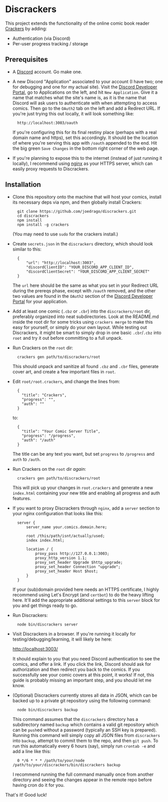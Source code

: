 Discrackers
===========

This project extends the functionality of the online comic book reader [Crackers](https://github.com/joedrago/node-crackers) by adding:

* Authentication (via Discord)
* Per-user progress tracking / storage

Prerequisites
-------------

* A [Discord](https://discord.com/) account. Go make one.

* A new Discord "Application" associated to your account (I have two; one for debugging and one for my actual site). Visit the [Discord Developer Portal](https://discord.com/developers/), go to Applications on the left, and hit `New Application`. Give it a name that matches what the site's name is, as it is the name that Discord will ask users to authenticate with when attempting to access comics. Then go to the `OAuth2` tab on the left and add a Redirect URL. If you're just trying this out locally, it will look something like:

        http://localhost:3003/oauth

  If you're configuring this for its final restiny place (perhaps with a real domain name and https), set this accordingly. It should be the location of where you're serving this app with `/oauth` appended to the end. Hit the big green `Save Changes` in the bottom right corner of the web page.

* If you're planning to expose this to the internet (instead of just running it locally), I recommend using [nginx](https://www.nginx.com/) as your HTTPS server, which can easily proxy requests to Discrackers.

Installation
------------

* Clone this repository onto the machine that will host your comics, install its necessary deps via npm, and then globally install Crackers:

        git clone https://github.com/joedrago/discrackers.git
        cd discrackers
        npm install
        npm install -g crackers

  (You may need to use `sudo` for the crackers install.)

* Create `secrets.json` in the `discrackers` directory, which should look similar to this:

        {
            "url": "http://localhost:3003",
            "discordClientID": "YOUR_DISCORD_APP_CLIENT_ID",
            "discordClientSecret": "YOUR_DISCORD_APP_CLIENT_SECRET"
        }

    The `url` here should be the same as what you set in your Redirect URL during the prereqs phase, except with `/oauth` removed, and the other two values are found in the `OAuth2` section of the [Discord Developer Portal](https://discord.com/developers/) for your application.

* Add at least one comic (`.cbz` or `.cbr`) into the `discrackers/root` dir, preferably organized into neat subdirectories. Look at the README.md inside the root dir for some tricks using `crackers merge` to make this easy for yourself, or simply do your own layout. While testing out Discrackers, it might be smart to simply drop in one basic `.cbr`/`.cbz` into `root` and try it out before committing to a full unpack.

* Run Crackers on the `root` dir:

        crackers gen path/to/discrackers/root

  This should unpack and sanitize all found `.cbz` and `.cbr` files, generate cover art, and create a few important files in `root`.

* Edit `root/root.crackers`, and change the lines from:

        {
          "title": "Crackers",
          "progress": "",
          "auth": ""
        }

  to:

        {
          "title": "Your Comic Server Title",
          "progress": "/progress",
          "auth": "/auth"
        }

  The title can be any text you want, but set `progress` to `/progress` and `auth` to `/auth`.

* Run Crackers on the `root` dir _again_:

        crackers gen path/to/discrackers/root

  This will pick up your changes in `root.crackers` and generate a new `index.html` containing your new title and enabling all progress and auth features.

* If you want to proxy Discrackers through `nginx`, add a `server` section to your nginx configuration that looks like this:

        server {
            server_name your.comics.domain.here;

            root /this/path/isnt/actually/used;
            index index.html;

            location / {
                proxy_pass http://127.0.0.1:3003;
                proxy_http_version 1.1;
                proxy_set_header Upgrade $http_upgrade;
                proxy_set_header Connection "upgrade";
                proxy_set_header Host $host;
            }
        }

  If your (sub)domain provided here needs an HTTPS certificate, I highly recommend using Let's Encrypt (and `certbot`) to do the heavy lifting here. It'll add the appropriate additional settings to this `server` block for you and get things ready to go.

* Run Discrackers:

        node bin/discrackers server

* Visit Discrackers in a browser. If you're running it locally for testing/debugging/learning, it will likely be here:

  [http://localhost:3003/](http://localhost:3003/)

  It should explain to you that you need Discord authentication to see the comics, and offer a link. If you click the link, Discord should ask for authorization and then redirect you back to the comics. If you successfully see your comic covers at this point, it works! If not, this guide is probably missing an important step, and you should let me know.

* (Optional) Discrackers currently stores all data in JSON, which can be backed up to a private git repository using the following command:

        node bin/discrackers backup

  This command assumes that the `discrackers` directory has a subdirectory named `backup` which contains a valid git repository which can be `push`ed without a password (typically an SSH key is prepared). Running this command will simply copy all JSON files from `discrackers` into `backup`, attempt to commit them to the repo, and then `git push`. To run this automatically every 6 hours (say), simply run `crontab -e` and add a line like this:

        0 */6 * * * /path/to/your/node /path/to/your/discrackers/bin/discrackers backup

  I recommend running the full command manually once from another directory and seeing the changes appear in the remote repo before having cron do it for you.

That's it! Good luck!
